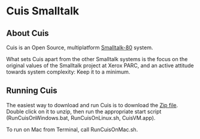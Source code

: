# Cuis Smalltalk

## About Cuis

Cuis is an Open Source, multiplatform [Smalltalk-80](https://en.wikipedia.org/wiki/Smalltalk) system.

What sets Cuis apart from the other Smalltalk systems is the focus on the original values of the Smalltalk project at Xerox PARC, and an active attitude towards system complexity: Keep it to a minimum.

## Running Cuis

The easiest way to download and run Cuis is to download the [Zip file](https://codeload.github.com/Cuis-Smalltalk/Cuis-Smalltalk-Dev/zip/refs/heads/master). Double click on it to unzip, then run the appropriate start script (RunCuisOnWindows.bat, RunCuisOnLinux.sh, CuisVM.app).

To run on Mac from Terminal, call RunCuisOnMac.sh.